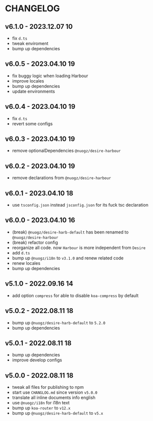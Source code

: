 # CHANGELOG

## v6.1.0 - 2023.12.07 10
* fix `d.ts`
* tweak enviroment
* bump up dependencies


## v6.0.5 - 2023.04.10 19
* fix buggy logic when loading Harbour
* improve locales
* bump up dependencies
* update environments


## v6.0.4 - 2023.04.10 19
* fix `d.ts`
* revert some configs


## v6.0.3 - 2023.04.10 19
* remove optionalDependencies `@nuogz/desire-harbour`


## v6.0.2 - 2023.04.10 19
* remove declarations from `@nuogz/desire-harbour`


## v6.0.1 - 2023.04.10 18
* use `tsconfig.json` instead `jsconfig.json` for its fuck tsc declaration


## v6.0.0 - 2023.04.10 16
* (break) `@nuogz/desire-harb-default` has been renamed to `@nuogz/desire-harbour`
* (break) refactor config
* reorganize all code. now `Harbour` is more independent from `Desire`
* add `d.ts`
* bump up `@nuogz/i18n` to `v3.1.0` and renew related code
* renew locales
* bump up dependencies


## v5.1.0 - 2022.09.16 14
* add option `compress` for able to disable `koa-compress` by default


## v5.0.2 - 2022.08.11 18
* bump up `@nuogz/desire-harb-default` to `5.2.0`
* bump up dependencies


## v5.0.1 - 2022.08.11 18
* bump up dependencies
* improve develop configs


## v5.0.0 - 2022.08.11 18
* tweak all files for publishing to npm
* start use `CHANGLOG.md` since version `v5.0.0`
* translate all inline documents info english
* use `@nuogz/i18n` for i18n text
* bump up `koa-router` to `v12.x`
* bump up `@nuogz/desire-harb-default` to `v5.x`
